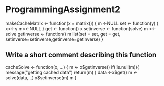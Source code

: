 # ProgrammingAssignment2


makeCacheMatrix <- function(x = matrix()) {
      m <-NULL
      set <- function(y) {
           x<<-y
           m<<-NULL
      }
      get <- function() x
      setinverse <- function(solve) m <<- solve
      getinverse <- function() m
      list(set = set, get = get, setinverse=setinverse,getinverse=getinverse)
}


## Write a short comment describing this function

cacheSolve <- function(x, ...) {
       m <- x$getinverse()
       if(!is.null(m)){
            message("getting cached data")
            return(m)
       }
       data <-x$get()
       m <-solve(data,...)
       x$setinverse(m)
       m
}
